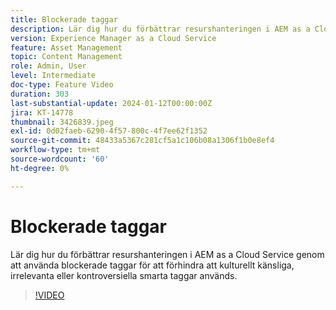```yaml
---
title: Blockerade taggar
description: Lär dig hur du förbättrar resurshanteringen i AEM as a Cloud Service genom att använda blockerade taggar för att förhindra att kulturellt känsliga, irrelevanta eller kontroversiella smarta taggar används.
version: Experience Manager as a Cloud Service
feature: Asset Management
topic: Content Management
role: Admin, User
level: Intermediate
doc-type: Feature Video
duration: 303
last-substantial-update: 2024-01-12T00:00:00Z
jira: KT-14778
thumbnail: 3426839.jpeg
exl-id: 0d02faeb-6290-4f57-800c-4f7ee62f1352
source-git-commit: 48433a5367c281cf5a1c106b08a1306f1b0e8ef4
workflow-type: tm+mt
source-wordcount: '60'
ht-degree: 0%

---
```


# Blockerade taggar

Lär dig hur du förbättrar resurshanteringen i AEM as a Cloud Service genom att använda blockerade taggar för att förhindra att kulturellt känsliga, irrelevanta eller kontroversiella smarta taggar används.

>[!VIDEO](https://video.tv.adobe.com/v/3426839/?learn=on)
